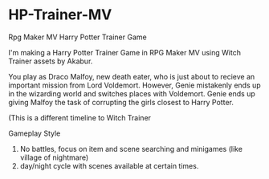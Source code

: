 # HP-Trainer-MV
Rpg Maker MV Harry Potter Trainer Game

I'm making a Harry Potter Trainer Game in RPG Maker MV using Witch Trainer assets by Akabur.

You play as Draco Malfoy, new death eater, who is just about to recieve an important mission from Lord Voldemort.
However, Genie mistakenly ends up in the wizarding world and switches places with Voldemort. Genie ends up giving
Malfoy the task of corrupting the girls closest to Harry Potter.

(This is a different timeline to Witch Trainer

Gameplay Style
1. No battles, focus on item and scene searching and minigames (like village of nightmare)
2. day/night cycle with scenes available at certain times.
